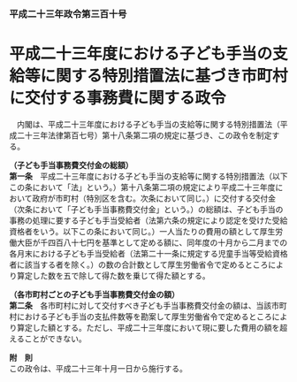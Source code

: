 ### 平成二十三年政令第三百十号  
# 平成二十三年度における子ども手当の支給等に関する特別措置法に基づき市町村に交付する事務費に関する政令  
　内閣は、平成二十三年度における子ども手当の支給等に関する特別措置法（平成二十三年法律第百七号）第十八条第二項の規定に基づき、この政令を制定する。  
  
**（子ども手当事務費交付金の総額）**  
**第一条**　平成二十三年度における子ども手当の支給等に関する特別措置法（以下この条において「法」という。）第十八条第二項の規定により平成二十三年度において政府が市町村（特別区を含む。次条において同じ。）に交付する交付金（次条において「子ども手当事務費交付金」という。）の総額は、子ども手当の事務の処理に要する子ども手当受給者（法第六条の規定により認定を受けた受給資格者をいう。以下この条において同じ。）一人当たりの費用の額として厚生労働大臣が千四百八十七円を基準として定める額に、同年度の十月から二月までの各月末における子ども手当受給者（法第二十一条に規定する児童手当等受給資格者に該当する者を除く。）の数の合計数として厚生労働省令で定めるところにより算定した数を五で除して得た数を乗じて得た額とする。  
  
**（各市町村ごとの子ども手当事務費交付金の額）**  
**第二条**　各市町村に対して交付すべき子ども手当事務費交付金の額は、当該市町村における子ども手当の支払件数等を勘案して厚生労働省令で定めるところにより算定した額とする。ただし、平成二十三年度において現に要した費用の額を超えることができない。  
  
**附　則**  
この政令は、平成二十三年十月一日から施行する。  
  
